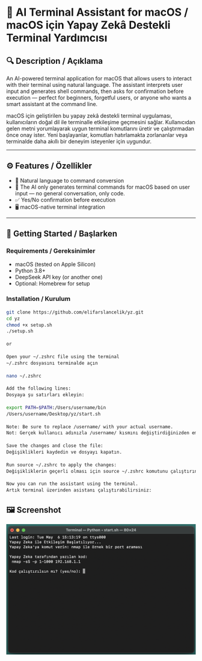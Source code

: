 # 🧠 AI Terminal Assistant for macOS / macOS için Yapay Zekâ Destekli Terminal Yardımcısı

## 🔍 Description / Açıklama

An AI-powered terminal application for macOS that allows users to interact with their terminal using natural language. The assistant interprets user input and generates shell commands, then asks for confirmation before execution — perfect for beginners, forgetful users, or anyone who wants a smart assistant at the command line.

macOS için geliştirilen bu yapay zekâ destekli terminal uygulaması, kullanıcıların doğal dil ile terminalle etkileşime geçmesini sağlar. Kullanıcıdan gelen metni yorumlayarak uygun terminal komutlarını üretir ve çalıştırmadan önce onay ister. Yeni başlayanlar, komutları hatırlamakta zorlananlar veya terminalde daha akıllı bir deneyim isteyenler için uygundur.

---

## ⚙️ Features / Özellikler

- 🧠 Natural language to command conversion  
- 💬 The AI only generates terminal commands for macOS based on user input — no general conversation, only code. 
- ✅ Yes/No confirmation before execution  
- 🖥️ macOS-native terminal integration

---

## 🚀 Getting Started / Başlarken

### Requirements / Gereksinimler

- macOS (tested on Apple Silicon)
- Python 3.8+
- DeepSeek API key (or another one)
- Optional: Homebrew for setup

### Installation / Kurulum

```bash
git clone https://github.com/elifarslancelik/yz.git
cd yz
chmod +x setup.sh
./setup.sh

or

Open your ~/.zshrc file using the terminal
~/.zshrc dosyasını terminalde açın

nano ~/.zshrc

Add the following lines:
Dosyaya şu satırları ekleyin:

export PATH=$PATH:/Users/username/bin
/Users/username/Desktop/yz/start.sh

Note: Be sure to replace /username/ with your actual username.
Not: Gerçek kullanıcı adınızla /username/ kısmını değiştirdiğinizden emin olun.

Save the changes and close the file:
Değişiklikleri kaydedin ve dosyayı kapatın.

Run source ~/.zshrc to apply the changes:
Değişikliklerin geçerli olması için source ~/.zshrc komutunu çalıştırın.

Now you can run the assistant using the terminal.
Artık terminal üzerinden asistanı çalıştırabilirsiniz:

```
## 🖼️ Screenshot

![Terminal Screenshot](./images/yzss.png)
